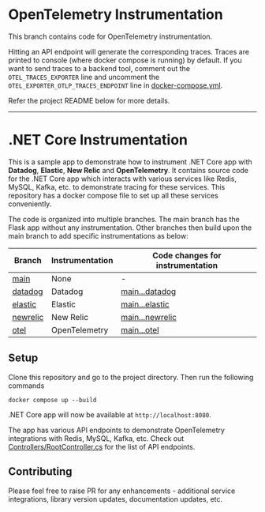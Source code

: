 # OpenTelemetry Instrumentation

This branch contains code for OpenTelemetry instrumentation.

Hitting an API endpoint will generate the corresponding traces. Traces are printed to console (where docker compose is running) by default. If you want to send traces to a backend tool, comment out the `OTEL_TRACES_EXPORTER` line and uncomment the `OTEL_EXPORTER_OTLP_TRACES_ENDPOINT` line in [docker-compose.yml](docker-compose.yml).

Refer the project README below for more details.

---

# .NET Core Instrumentation

This is a sample app to demonstrate how to instrument .NET Core app with **Datadog**, **Elastic**, **New Relic** and **OpenTelemetry**. It contains source code for the .NET Core app which interacts with various services like Redis, MySQL, Kafka, etc. to demonstrate tracing for these services. This repository has a docker compose file to set up all these services conveniently.

The code is organized into multiple branches. The main branch has the Flask app without any instrumentation. Other branches then build upon the main branch to add specific instrumentations as below:

| Branch                                                                      | Instrumentation | Code changes for instrumentation                                                             |
| --------------------------------------------------------------------------- | --------------- | -------------------------------------------------------------------------------------------- |
| [main](https://github.com/cubeapm/sample_app_dotnet_core/tree/main)         | None            | -                                                                                            |
| [datadog](https://github.com/cubeapm/sample_app_dotnet_core/tree/datadog)   | Datadog         | [main...datadog](https://github.com/cubeapm/sample_app_dotnet_core/compare/main...datadog)   |
| [elastic](https://github.com/cubeapm/sample_app_dotnet_core/tree/elastic)   | Elastic         | [main...elastic](https://github.com/cubeapm/sample_app_dotnet_core/compare/main...elastic)   |
| [newrelic](https://github.com/cubeapm/sample_app_dotnet_core/tree/newrelic) | New Relic       | [main...newrelic](https://github.com/cubeapm/sample_app_dotnet_core/compare/main...newrelic) |
| [otel](https://github.com/cubeapm/sample_app_dotnet_core/tree/otel)         | OpenTelemetry   | [main...otel](https://github.com/cubeapm/sample_app_dotnet_core/compare/main...otel)         |

## Setup

Clone this repository and go to the project directory. Then run the following commands

```
docker compose up --build
```

.NET Core app will now be available at `http://localhost:8080`.

The app has various API endpoints to demonstrate OpenTelemetry integrations with Redis, MySQL, Kafka, etc. Check out [Controllers/RootController.cs](Controllers/RootController.cs) for the list of API endpoints.

## Contributing

Please feel free to raise PR for any enhancements - additional service integrations, library version updates, documentation updates, etc.
